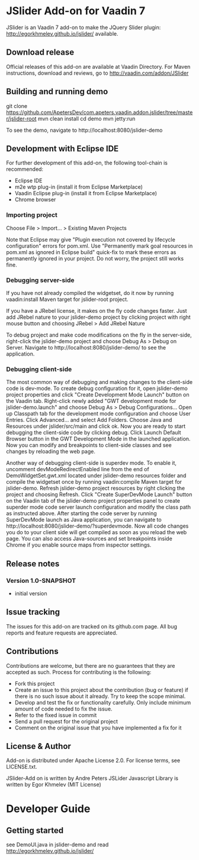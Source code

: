 # JSlider Add-on for Vaadin 7

JSlider is an Vaadin 7 add-on to make the JQuery Slider plugin: http://egorkhmelev.github.io/jslider/ available.

## Download release

Official releases of this add-on are available at Vaadin Directory. For Maven instructions, download and reviews, go to http://vaadin.com/addon/JSlider

## Building and running demo

git clone https://github.com/ApetersDev/com.apeters.vaadin.addon.jslider/tree/master/jslider-root
mvn clean install
cd demo
mvn jetty:run

To see the demo, navigate to http://localhost:8080/jslider-demo

## Development with Eclipse IDE

For further development of this add-on, the following tool-chain is recommended:
- Eclipse IDE
- m2e wtp plug-in (install it from Eclipse Marketplace)
- Vaadin Eclipse plug-in (install it from Eclipse Marketplace)
- Chrome browser

### Importing project

Choose File > Import... > Existing Maven Projects

Note that Eclipse may give "Plugin execution not covered by lifecycle configuration" errors for pom.xml. Use "Permanently mark goal resources in pom.xml as ignored in Eclipse build" quick-fix to mark these errors as permanently ignored in your project. Do not worry, the project still works fine. 

### Debugging server-side

If you have not already compiled the widgetset, do it now by running vaadin:install Maven target for jslider-root project.

If you have a JRebel license, it makes on the fly code changes faster. Just add JRebel nature to your jslider-demo project by clicking project with right mouse button and choosing JRebel > Add JRebel Nature

To debug project and make code modifications on the fly in the server-side, right-click the jslider-demo project and choose Debug As > Debug on Server. Navigate to http://localhost:8080/jslider-demo/ to see the application.

### Debugging client-side

The most common way of debugging and making changes to the client-side code is dev-mode. To create debug configuration for it, open jslider-demo project properties and click "Create Development Mode Launch" button on the Vaadin tab. Right-click newly added "GWT development mode for jslider-demo.launch" and choose Debug As > Debug Configurations... Open up Classpath tab for the development mode configuration and choose User Entries. Click Advanced... and select Add Folders. Choose Java and Resources under jslider/src/main and click ok. Now you are ready to start debugging the client-side code by clicking debug. Click Launch Default Browser button in the GWT Development Mode in the launched application. Now you can modify and breakpoints to client-side classes and see changes by reloading the web page. 

Another way of debugging client-side is superdev mode. To enable it, uncomment devModeRedirectEnabled line from the end of DemoWidgetSet.gwt.xml located under jslider-demo resources folder and compile the widgetset once by running vaadin:compile Maven target for jslider-demo. Refresh jslider-demo project resources by right clicking the project and choosing Refresh. Click "Create SuperDevMode Launch" button on the Vaadin tab of the jslider-demo project properties panel to create superder mode code server launch configuration and modify the class path as instructed above. After starting the code server by running SuperDevMode launch as Java application, you can navigate to http://localhost:8080/jslider-demo/?superdevmode. Now all code changes you do to your client side will get compiled as soon as you reload the web page. You can also access Java-sources and set breakpoints inside Chrome if you enable source maps from inspector settings. 

 
## Release notes

### Version 1.0-SNAPSHOT
- initial version


## Issue tracking

The issues for this add-on are tracked on its github.com page. All bug reports and feature requests are appreciated. 

## Contributions

Contributions are welcome, but there are no guarantees that they are accepted as such. Process for contributing is the following:
- Fork this project
- Create an issue to this project about the contribution (bug or feature) if there is no such issue about it already. Try to keep the scope minimal.
- Develop and test the fix or functionality carefully. Only include minimum amount of code needed to fix the issue.
- Refer to the fixed issue in commit
- Send a pull request for the original project
- Comment on the original issue that you have implemented a fix for it

## License & Author

Add-on is distributed under Apache License 2.0. For license terms, see LICENSE.txt.

JSlider-Add on is written by Andre Peters
JSLider Javascript Library is written by Egor Khmelev (MIT License)

# Developer Guide

## Getting started
see DemoUI.java in jslider-demo and read http://egorkhmelev.github.io/jslider/ 